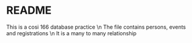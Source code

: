 # README

This is a cosi 166 database practice \n
The file contains persons, events and registrations \n
It is a many to many relationship
